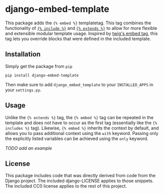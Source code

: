 # django-embed-template

This package adds the `{% embed %}` templatetag. This tag combines the functionality of [`{% include %}`](https://docs.djangoproject.com/en/1.9/ref/templates/builtins/#include) and [`{% extends %}`](https://docs.djangoproject.com/en/1.9/ref/templates/builtins/#extends) to allow for more flexible and extensible modular template usage. Inspired by [twig's embed tag](http://twig.sensiolabs.org/doc/tags/embed.html), this tag lets you override blocks that were defined in the included template.

## Installation

Simply get the package from `pip`

    pip install django-embed-template

Then make sure to add `django_embed_template` to your `INSTALLED_APPS` in your `settings.py`.

## Usage

Unlike the `{% extends %}` tag, the `{% embed %}` tag can be repeated in the template and does not have to occur as the first tag (essentially like the `{% includes %}` tag). Likewise, `{% embed %}` inherits the context by default, and allows you to pass additional context using the `with` keyword. Passing only the explicitly listed variables can be achieved using the `only` keyword.

_TODO add an example_

## License

This package includes code that was directly derived from code from the Django project. The included django-LICENSE applies to those snippets. The included CC0 license applies to the rest of this project.
